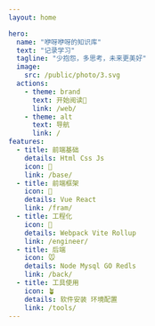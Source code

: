 ```yaml
---
layout: home

hero:
  name: "咿呀咿呀的知识库"
  text: "记录学习"
  tagline: "少抱怨，多思考，未来更美好"
  image:
    src: /public/photo/3.svg
  actions:
    - theme: brand
      text: 开始阅读📖
      link: /web/
    - theme: alt
      text: 导航
      link: /
features:
  - title: 前端基础
    details: Html Css Js
    icon: 🐣
    link: /base/
  - title: 前端框架
    icon: 🐷
    details: Vue React
    link: /fram/
  - title: 工程化
    icon: 🐒
    details: Webpack Vite Rollup
    link: /engineer/
  - title: 后端
    icon: 🐭
    details: Node Mysql GO Redls
    link: /back/
  - title: 工具使用
    icon: 🪴
    details: 软件安装 环境配置
    link: /tools/
---
```

